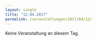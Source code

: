 ```yaml
---
layout: single
title: "12.04.2017"
permalink: /veranstaltungen/2017/04/12/
---
```


Keine Veranstaltung an diesem Tag.
